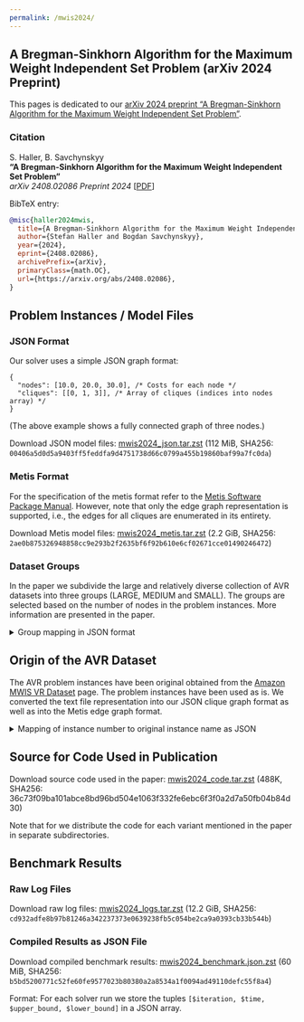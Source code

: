 ```yaml
---
permalink: /mwis2024/
---
```


## A Bregman-Sinkhorn Algorithm for the Maximum Weight Independent Set Problem (arXiv 2024 Preprint)

This pages is dedicated to our [arXiv 2024 preprint “A Bregman-Sinkhorn Algorithm for the Maximum Weight Independent Set Problem”][arxiv2024].

### Citation

S. Haller, B. Savchynskyy<br>
**“A Bregman-Sinkhorn Algorithm for the Maximum Weight Independent Set Problem”**<br>
*arXiv 2408.02086 Preprint 2024* [[PDF][arxiv2024]]

BibTeX entry:

```bibtex
@misc{haller2024mwis,
  title={A Bregman-Sinkhorn Algorithm for the Maximum Weight Independent Set Problem},
  author={Stefan Haller and Bogdan Savchynskyy},
  year={2024},
  eprint={2408.02086},
  archivePrefix={arXiv},
  primaryClass={math.OC},
  url={https://arxiv.org/abs/2408.02086},
}
```

[arxiv2024]: https://arxiv.org/pdf/2408.02086

## Problem Instances / Model Files

### JSON Format

Our solver uses a simple JSON graph format:

```jsonc
{
  "nodes": [10.0, 20.0, 30.0], /* Costs for each node */
  "cliques": [[0, 1, 3]], /* Array of cliques (indices into nodes array) */
}
```

(The above example shows a fully connected graph of three nodes.)

Download JSON model files: [mwis2024_json.tar.zst] (112 MiB, SHA256: `00406a5d0d5a9403ff5feddfa9d4751738d66c0799a455b19860baf99a7fc0da`)

### Metis Format

For the specification of the metis format refer to the [Metis Software Package Manual][metis_format].
However, note that only the edge graph representation is supported, i.e., the edges for all cliques are enumerated in its entirety.

Download Metis model files: [mwis2024_metis.tar.zst] (2.2 GiB, SHA256: `2ae0b875326948858cc9e293b2f2635bf6f92b610e6cf02671cce01490246472`)

### Dataset Groups

In the paper we subdivide the large and relatively diverse collection of AVR datasets into three groups (LARGE, MEDIUM and SMALL).
The groups are selected based on the number of nodes in the problem instances.
More information are presented in the paper.

<details>
<summary>Group mapping in JSON format</summary>

```json
{
  "AVR-LARGE": [
    "AVR_000",
    "AVR_001",
    "AVR_002",
    "AVR_003",
    "AVR_004",
    "AVR_005",
    "AVR_006",
    "AVR_007",
    "AVR_008",
    "AVR_009",
    "AVR_010",
    "AVR_011",
    "AVR_012",
    "AVR_013",
    "AVR_014",
    "AVR_015",
    "AVR_016"
  ],
  "AVR-MEDIUM": [
    "AVR_017",
    "AVR_018",
    "AVR_020",
    "AVR_021",
    "AVR_022",
    "AVR_023",
    "AVR_025",
    "AVR_026",
    "AVR_028",
    "AVR_029",
    "AVR_031",
    "AVR_032",
    "AVR_033",
    "AVR_035",
    "AVR_036",
    "AVR_037"
  ],
  "AVR-SMALL": [
    "AVR_019",
    "AVR_024",
    "AVR_027",
    "AVR_030",
    "AVR_034"
  ],
  "MSCD": [
    "MSCD_000",
    "MSCD_001",
    "MSCD_002",
    "MSCD_003",
    "MSCD_004",
    "MSCD_005",
    "MSCD_006",
    "MSCD_007",
    "MSCD_008",
    "MSCD_009",
    "MSCD_010",
    "MSCD_011",
    "MSCD_012",
    "MSCD_013",
    "MSCD_014",
    "MSCD_015",
    "MSCD_016",
    "MSCD_017",
    "MSCD_018",
    "MSCD_019",
    "MSCD_020"
  ]
}
```

</details>

## Origin of the AVR Dataset

The AVR problem instances have been original obtained from the [Amazon MWIS VR Dataset] page.
The problem instances have been used as is.
We converted the text file representation into our JSON clique graph format as well as into the Metis edge graph format.

<details>
<summary>Mapping of instance number to original instance name as JSON</summary>

```json
{
  "AVR_000": "CR-S-L-1",
  "AVR_001": "CR-S-L-2",
  "AVR_002": "CR-S-L-4",
  "AVR_003": "CR-S-L-6",
  "AVR_004": "CR-S-L-7",
  "AVR_005": "CR-T-C-1",
  "AVR_006": "CR-T-C-2",
  "AVR_007": "CR-T-D-4",
  "AVR_008": "CR-T-D-6",
  "AVR_009": "CR-T-D-7",
  "AVR_010": "CW-S-L-1",
  "AVR_011": "CW-S-L-2",
  "AVR_012": "CW-S-L-4",
  "AVR_013": "CW-S-L-6",
  "AVR_014": "CW-S-L-7",
  "AVR_015": "CW-T-C-1",
  "AVR_016": "CW-T-C-2",
  "AVR_017": "CW-T-D-4",
  "AVR_018": "CW-T-D-6",
  "AVR_019": "MR-D-01",
  "AVR_020": "MR-D-03",
  "AVR_021": "MR-D-05",
  "AVR_022": "MR-D-FN",
  "AVR_023": "MR-W-FN",
  "AVR_024": "MT-D-01",
  "AVR_025": "MT-D-200",
  "AVR_026": "MT-D-FN",
  "AVR_027": "MT-W-01",
  "AVR_028": "MT-W-200",
  "AVR_029": "MT-W-FN",
  "AVR_030": "MW-D-01",
  "AVR_031": "MW-D-20",
  "AVR_032": "MW-D-40",
  "AVR_033": "MW-D-FN",
  "AVR_034": "MW-W-01",
  "AVR_035": "MW-W-05",
  "AVR_036": "MW-W-10",
  "AVR_037": "MW-W-FN"
}
```

</details>

## Source for Code Used in Publication

Download source code used in the paper: [mwis2024_code.tar.zst] (488K, SHA256: 36c73f09ba101abce8bd96bd504e1063f332fe6ebc6f3f0a2d7a50fb04b84d30)

Note that for we distribute the code for each variant mentioned in the paper in separate subdirectories.

## Benchmark Results

### Raw Log Files

Download raw log files: [mwis2024_logs.tar.zst] (12.2 GiB, SHA256: `cd932adfe8b97b81246a342237373e0639238fb5c054be2ca9a0393cb33b544b`)

### Compiled Results as JSON File

Download compiled benchmark results: [mwis2024_benchmark.json.zst] (60 MiB, SHA256: `b5bd5200771c52fe60fe9577023b80380a2a8534a1f0094ad49110defc55f8a4`)

Format: For each solver run we store the tuples `[$iteration, $time, $upper_bound, $lower_bound]` in a JSON array.


[Amazon MWIS VR Dataset]: https://registry.opendata.aws/mwis-vr-instances/

[metis_format]: https://www.lrz.de/services/software/mathematik/metis/metis_5_0.pdf
[mwis2024_benchmark.json.zst]: https://www.stha.de/shares/mwis2024/mwis2024_benchmark.json.zst
[mwis2024_code.tar.zst]: https://www.stha.de/shares/mwis2024/mwis2024_code.tar.zst
[mwis2024_json.tar.zst]: https://www.stha.de/shares/mwis2024/mwis2024_json.tar.zst
[mwis2024_logs.tar.zst]: https://www.stha.de/shares/mwis2024/mwis2024_logs.tar.zst
[mwis2024_metis.tar.zst]: https://www.stha.de/shares/mwis2024/mwis2024_metis.tar.zst
